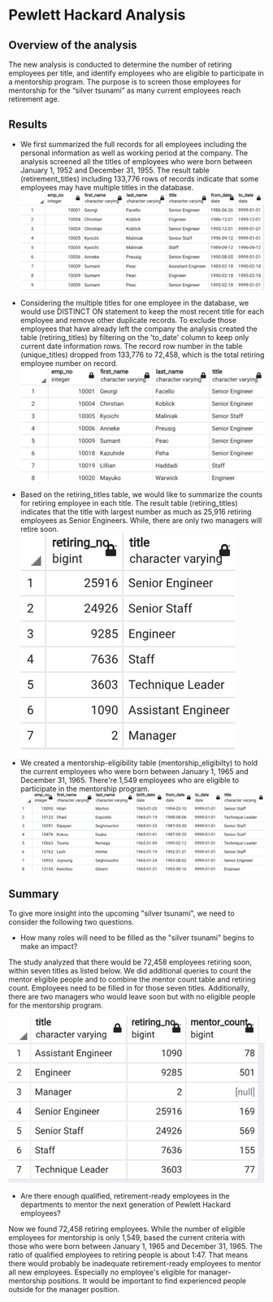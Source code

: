 # Pewlett Hackard Analysis

## Overview of the analysis
The new analysis is conducted to determine the number of retiring employees per title, and identify employees who are eligible to participate in a mentorship program. The purpose is to screen those employees for mentorship for the “silver tsunami” as many current employees reach retirement age.

## Results
- We first summarized the full records for all employees including the personal information as well as working period at the company. The analysis screened all the titles of employees who were born between January 1, 1952 and December 31, 1955. The result table (retirement_titles) including 133,776 rows of records indicate that some employees may have multiple titles in the database.
![retirement_titles](https://github.com/hankai26/Pewlett-Hackard-Analysis/blob/main/Data/retirement_titles.png)

- Considering the multiple titles for one employee in the database, we would use DISTINCT ON statement to keep the most recent title for each employee and remove other duplicate records. To exclude those employees that have already left the company the analysis created the table (retiring_titles) by filtering on the 'to_date' column to keep only current date information rows. The record row number in the table (unique_titles) dropped from 133,776 to 72,458, which is the total retiring employee number on record.
![unique_titles](https://github.com/hankai26/Pewlett-Hackard-Analysis/blob/main/Data/unique_titles.png)

- Based on the retiring_titles table, we would like to summarize the counts for retiring employee in each title. The result table (retiring_titles) indicates that the title with largest number as much as 25,916 retiring employees as Senior Engineers. While, there are only two managers will retire soon.
![retiring_titles](https://github.com/hankai26/Pewlett-Hackard-Analysis/blob/main/Data/retiring_titles.png)

- We created a mentorship-eligibility table (mentorship_eligibilty) to hold the current employees who were born between January 1, 1965 and December 31, 1965. There're 1,549 employees who are eligible to participate in the mentorship program. 
![mentorship_eligibilty](https://github.com/hankai26/Pewlett-Hackard-Analysis/blob/main/Data/mentorship_eligibilty.png)

## Summary
To give more insight into the upcoming "silver tsunami", we need to consider the following two questions.
- How many roles will need to be filled as the "silver tsunami" begins to make an impact?

The study analyzed that there would be 72,458 employees retiring soon, within seven titles as listed below. We did additional queries to count the mentor eligible people and to combine the mentor count table and retiring count. Employees need to be filled in for those seven titles. Additionally, there are two managers who would leave soon but with no eligible people for the mentorship program.

![T1_retiring_titles](https://github.com/hankai26/Pewlett-Hackard-Analysis/blob/main/Data/F1_retiring_mentor_count.png)

- Are there enough qualified, retirement-ready employees in the departments to mentor the next generation of Pewlett Hackard employees?

Now we found 72,458 retiring employees. While the number of eligible employees for mentorship is only 1,549, based the current criteria with 
those who were born between January 1, 1965 and December 31, 1965. The ratio of qualified employees to retiring people is about 1:47. That means there would probably be inadequate retirement-ready employees to mentor all new employees. Especially no employee's eligible for manager-mentorship positions. It would be important to find experienced people outside for the manager position.

